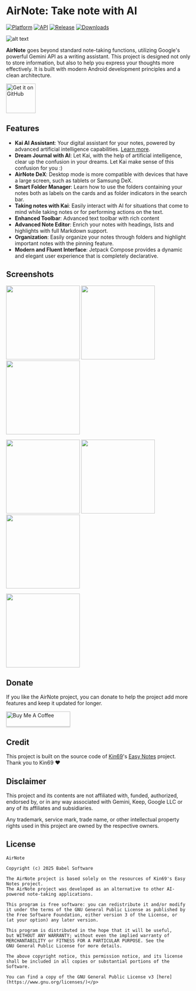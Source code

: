 # AirNote: Take note with AI

[![Platform](https://img.shields.io/badge/android-platform?style=for-the-badge&label=platform&labelColor=21262d&color=6e7681)](https://www.android.com) [![API](https://img.shields.io/badge/26%2B-level?style=for-the-badge&logo=android&logoColor=3cd382&label=API&labelColor=21262d&color=ff663b)](https://developer.android.com/studio/releases/platforms) [![Release](https://img.shields.io/github/v/release/RRechz/AirNote?display_name=tag&style=for-the-badge&logo=github&labelColor=21262d&color=1f6feb)](https://github.com/RRechz/AirNote/releases) [![Downloads](https://img.shields.io/github/downloads/RRechz/AirNote/total)](https://github.com/RRechz/AirNote/releases)

![alt text](https://github.com/RRechz/AirNote/blob/master/image/airnote_banner.png)

**AirNote** goes beyond standard note-taking functions, utilizing Google's powerful Gemini API as a writing assistant. This project is designed not only to store information, but also to help you express your thoughts more effectively. It is built with modern Android development principles and a clean architecture.

[<img src="https://github.com/machiav3lli/oandbackupx/blob/034b226cea5c1b30eb4f6a6f313e4dadcbb0ece4/badge_github.png" alt="Get it on GitHub" height="80">](https://github.com/RRechz/AirNote/releases/latest)

## Features

 * **Kai AI Assistant**: Your digital assistant for your notes, powered by advanced artificial intelligence capabilities. [Learn more](https://github.com/RRechz/airnote-ai).
 * **Dream Journal with AI**: Let Kai, with the help of artificial intelligence, clear up the confusion in your dreams. Let Kai make sense of this confusion for you :)
 * **AirNote DeX**: Desktop mode is more compatible with devices that have a large screen, such as tablets or Samsung DeX.
 * **Smart Folder Manager**: Learn how to use the folders containing your notes both as labels on the cards and as folder indicators in the search bar.
 * **Taking notes with Kai**: Easily interact with AI for situations that come to mind while taking notes or for performing actions on the text.
 * **Enhanced Toolbar**: Advanced text toolbar with rich content
 * **Advanced Note Editor**: Enrich your notes with headings, lists and highlights with full Markdown support.
 * **Organization**: Easily organize your notes through folders and highlight important notes with the pinning feature.
 * **Modern and Fluent Interface**: Jetpack Compose provides a dynamic and elegant user experience that is completely declarative.

## Screenshots
<p float="left">
  <img src="https://github.com/RRechz/AirNote/blob/master/image/AirNote_home.jpg" width="200" />
  <img src="https://github.com/RRechz/AirNote/blob/master/image/AirNote_edit.jpg" width="200" />
  <img src="https://github.com/RRechz/AirNote/blob/master/image/AirNote_AI_space.jpg" width="200" />
</p>
<p float="left">
  <img src="https://github.com/RRechz/AirNote/blob/master/image/AirNote_settings.jpg" width="200" />
  <img src="https://github.com/RRechz/AirNote/blob/master/image/AirNote_settings_colors_styles.jpg" width="200" />
  <img src="https://github.com/RRechz/AirNote/blob/master/image/AirNote_settings_api.jpg" width="200" />
</p>
</p float="left">
  <img src="https://github.com/RRechz/AirNote/blob/master/image/AirNote_settings_about.jpg" width="200" />
</p>

## Donate

If you like the AirNote project, you can donate to help the project add more features and keep it updated for longer.

<a href="https://www.buymeacoffee.com/dev_rrechz.kt" target="_blank"><img src="https://www.buymeacoffee.com/assets/img/custom_images/orange_img.png" alt="Buy Me A Coffee" style="height: 41px !important;width: 174px !important;box-shadow: 0px 3px 2px 0px rgba(190, 190, 190, 0.5) !important;-webkit-box-shadow: 0px 3px 2px 0px rgba(190, 190, 190, 0.5) !important;" ></a>

## Credit

This project is built on the source code of [Kin69](https://github.com/Kin69)'s [Easy Notes](https://github.com/Kin69/EasyNotes) project. Thank you to Kin69 ❤️

## Disclaimer

This project and its contents are not affiliated with, funded, authorized, endorsed by, or in any
way associated with Gemini, Keep, Google LLC or any of its affiliates and subsidiaries.

Any trademark, service mark, trade name, or other intellectual property rights used in this project
are owned by the respective owners.

## License
    AirNote

    Copyright (c) 2025 Babel Software

    The AirNote project is based solely on the resources of Kin69's Easy Notes project. 
    The AirNote project was developed as an alternative to other AI-powered note-taking applications.
    
    This program is free software: you can redistribute it and/or modify
    it under the terms of the GNU General Public License as published by
    the Free Software Foundation, either version 3 of the License, or
    (at your option) any later version.
    
    This program is distributed in the hope that it will be useful,
    but WITHOUT ANY WARRANTY; without even the implied warranty of
    MERCHANTABILITY or FITNESS FOR A PARTICULAR PURPOSE. See the
    GNU General Public License for more details.
    
    The above copyright notice, this permission notice, and its license shall be included in all copies or substantial portions of the Software.
    
    You can find a copy of the GNU General Public License v3 [here](https://www.gnu.org/licenses/)</p>
